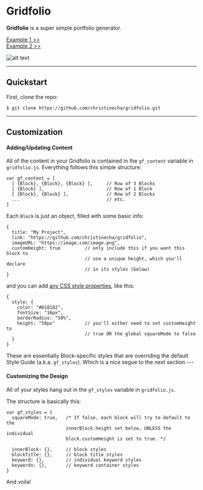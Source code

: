 **Gridfolio**
===============

**Gridfolio** is a super simple portfolio generator.

[Example 1 >>](http://christinecha.com/)   
[Example 2 >>](http://christinecha.github.io/gridfolio/)

![alt text](http://christinecha.github.io/gridfolio/assets/demo.png)

-------------

## Quickstart

First, clone the repo:

```
$ git clone https://github.com/christinecha/gridfolio.git
```

-------------

## Customization

#### Adding/Updating Content

All of the content in your Gridfolio is contained in the `gf_content` variable in `gridfolio.js`. Everything follows this simple structure:

```
var gf_content = [
  [ {Block}, {Block}, {Block} ],     // Row of 3 Blocks
  [ {Block} ],                       // Row of 1 Block
  [ {Block}, {Block} ],              // Row of 2 Blocks
  ...                                // etc.
]
```

Each `Block` is just an object, filled with some basic info:

```
{
  title: "My Project",
  link: "https://github.com/christinecha/gridfolio",
  imageURL: "https://image.com/image.png",
  customHeight: true         // only include this if you want this block to
                             // use a unique height, which you'll declare
                             // in its styles (below)
}
```

and you can add [any CSS style properties](https://developer.mozilla.org/en-US/docs/Web/CSS/CSS_Properties_Reference), like this:

```
{
  style: {
    color: "#818182",
    fontSize: "16px",
    borderRadius: "50%",
    height: "50px"           // you'll either need to set customHeight to
                             // true OR the global squareMode to false
  }
}
```

These are essentially Block-specific styles that are overriding the default Style Guide (a.k.a. ```gf_styles```). Which is a nice segue to the next section ---



#### Customizing the Design

All of your styles hang out in the `gf_styles` variable in `gridfolio.js`.

The structure is basically this:

```
var gf_styles = {
  squareMode: true,   /* If false, each block will try to default to the
                      innerBlock.height set below, UNLESS the individual
                      block.customHeight is set to true. */

  innerBlock: {},     // block styles
  blockTitle: {},     // block title styles
  keyword: {},        // individual keyword styles
  keywords: {},       // keyword container styles
}
```

And voila!
